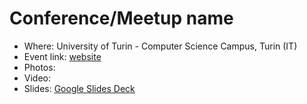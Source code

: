 # Conference/Meetup name

- Where: University of Turin - Computer Science Campus, Turin (IT)
- Event link: [website](https://example.com)
- Photos: 
- Video: 
- Slides: [Google Slides Deck](TBD)
